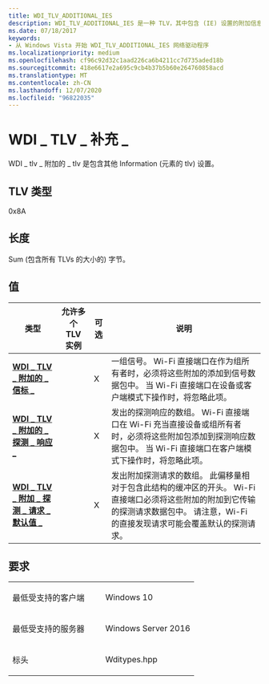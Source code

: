 ```yaml
---
title: WDI_TLV_ADDITIONAL_IES
description: WDI_TLV_ADDITIONAL_IES 是一种 TLV，其中包含 (IE) 设置的附加信息元素。
ms.date: 07/18/2017
keywords:
- 从 Windows Vista 开始 WDI_TLV_ADDITIONAL_IES 网络驱动程序
ms.localizationpriority: medium
ms.openlocfilehash: cf96c92d32c1aad226ca6b4211cc7d735aded18b
ms.sourcegitcommit: 418e6617e2a695c9cb4b37b5b60e264760858acd
ms.translationtype: MT
ms.contentlocale: zh-CN
ms.lasthandoff: 12/07/2020
ms.locfileid: "96822035"
---
```

# <a name="wdi_tlv_additional_ies"></a>WDI \_ TLV \_ 补充 \_


WDI \_ tlv \_ 附加的 \_ tlv 是包含其他 Information (元素的 tlv) 设置。

## <a name="tlv-type"></a>TLV 类型


0x8A

## <a name="length"></a>长度


Sum (包含所有 TLVs 的大小的) 字节。

## <a name="values"></a>值


| 类型                                                                                                       | 允许多个 TLV 实例 | 可选 | 说明                                                                                                                                                                                                                                                                                                          |
|------------------------------------------------------------------------------------------------------------|--------------------------------|----------|----------------------------------------------------------------------------------------------------------------------------------------------------------------------------------------------------------------------------------------------------------------------------------------------------------------------|
| [**WDI \_ TLV \_ 附加的 \_ 信标 \_**](wdi-tlv-additional-beacon-ies.md)                                 |                                | X        | 一组信号。 Wi-Fi 直接端口在作为组所有者时，必须将这些附加的添加到信号数据包中。 当 Wi-Fi 直接端口在设备或客户端模式下操作时，将忽略此项。                                                                                              |
| [**WDI \_ TLV \_ 附加的 \_ 探测 \_ 响应 \_**](wdi-tlv-additional-probe-response-ies.md)                |                                | X        | 发出的探测响应的数组。 Wi-Fi 直接端口在 Wi-Fi 充当直接设备或组所有者时，必须将这些附加包添加到探测响应数据包中。 当 Wi-Fi 直接端口在客户端模式下操作时，将忽略此项。                                                                 |
| [**WDI \_ TLV \_ 附加 \_ 探测 \_ 请求 \_ 默认值 \_**](wdi-tlv-additional-probe-request-default-ies.md) |                                | X        | 发出附加探测请求的数组。 此偏移量相对于包含此结构的缓冲区的开头。 Wi-Fi 直接端口必须将这些附加的附加到它传输的探测请求数据包中。 请注意，Wi-Fi 的直接发现请求可能会覆盖默认的探测请求。 |

 

<a name="requirements"></a>要求
------------

<table>
<colgroup>
<col width="50%" />
<col width="50%" />
</colgroup>
<tbody>
<tr class="odd">
<td><p>最低受支持的客户端</p></td>
<td><p>Windows 10</p></td>
</tr>
<tr class="even">
<td><p>最低受支持的服务器</p></td>
<td><p>Windows Server 2016</p></td>
</tr>
<tr class="odd">
<td><p>标头</p></td>
<td>Wditypes.hpp</td>
</tr>
</tbody>
</table>

 

 




